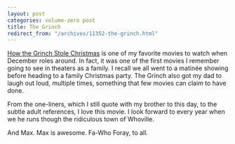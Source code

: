 ```yaml
---
layout: post
categories: volume-zero post
title: The Grinch
redirect_from: "/archives/11352-the-grinch.html"
---
```



[How the Grinch Stole Christmas](http://www.imdb.com/title/tt0170016/) is one of my favorite movies to watch when December roles around. In fact, it was one of the first movies I remember going to see in theaters as a family. I recall we all went to a matinée showing before heading to a family Christmas party. The Grinch also got my dad to laugh out loud, multiple times, something that few movies can claim to have done.

From the one-liners, which I still quote with my brother to this day, to the subtle adult references, I love this movie. I look forward to every year when we he runs though the ridiculous town of Whoville.

And Max. Max is awesome. Fa-Who Foray, to all.
